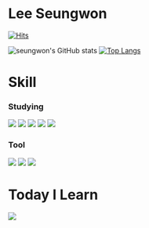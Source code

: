 # Lee Seungwon
[![Hits](https://hits.seeyoufarm.com/api/count/incr/badge.svg?url=https%3A%2F%2Fgithub.com%2FLeeSeungWon97&count_bg=%2379C83D&title_bg=%23555555&icon=&icon_color=%23E7E7E7&title=hits&edge_flat=false)](https://hits.seeyoufarm.com)

![seungwon's GitHub stats](https://github-readme-stats.vercel.app/api?username=LeeSeungWon97&show_icons=true&theme=dark)
[![Top Langs](https://github-readme-stats.vercel.app/api/top-langs/?username=LeeSeungWon97&layout=compact)](https://github.com/LeeSeungWon97/github-readme-stats)



# Skill
### Studying
<img src="https://img.shields.io/badge/JAVA-007396?style=flat-square&logo=Java&logoColor=white"> <img src="https://img.shields.io/badge/SPRING-6DB33F?style=flat-square&logo=spring&logoColor=white"/> <img src="https://img.shields.io/badge/HTML5-E34F26?style=flat-square&logo=html5&logoColor=white"/> <img src="https://img.shields.io/badge/CSS3-1572B6?style=flat-square&logo=css3&logoColor=white"> <img src="https://img.shields.io/badge/JAVASCRIPT-F7DF1E?style=flat-square&logo=javascript&logoColor=white">

### Tool
<img src="https://img.shields.io/badge/IntelliJ IDEA-000000?style=flat-square&logo=intellijidea&logoColor=white"> <img src="https://img.shields.io/badge/Eclipse IDE-2C2255?style=flat-square&logo=eclipseide&logoColor=white">
<img src="https://img.shields.io/badge/Visual Studio Code-007ACC?style=flat-square&logo=visualstudiocode&logoColor=white">

# Today I Learn
<a href="[https://aboard-marsupial-ce1.notion.site/Study-2853c896ffb94e628293aa715ae81015?pvs=4](https://www.notion.so/4030d9bc84d54f7a84f967627d88e8de?v=79804b6286764407af0ad08941b52659)"><img src="https://img.shields.io/badge/Notion-000000?style=flat-square&logo=notion&logoColor=white"></a>
